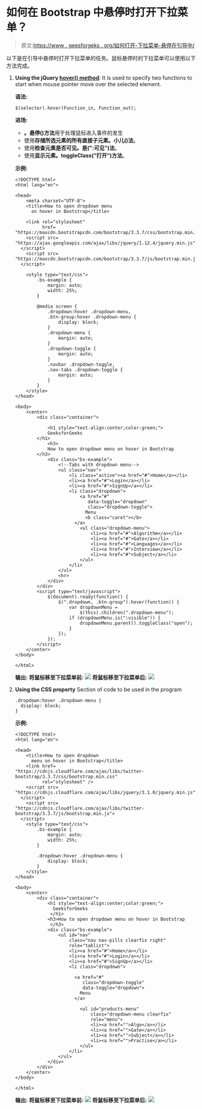 # 如何在 Bootstrap 中悬停时打开下拉菜单？

> 原文:[https://www . geesforgeks . org/如何打开-下拉菜单-悬停在引导中/](https://www.geeksforgeeks.org/how-to-open-dropdown-menu-on-hover-in-bootstrap/)

以下是在引导中悬停时打开下拉菜单的任务。鼠标悬停时的下拉菜单可以使用以下方法完成。

1.  **Using the jQuery [hover() method](https://www.geeksforgeeks.org/jquery-hover-with-examples/)**: It is used to specify two functions to start when mouse pointer move over the selected element.

    **语法:**

    ```
    $(selector).hover(Function_in, Function_out);
    ```

    **进场:**

    *   **。悬停()方法**用于处理鼠标进入事件的发生
    *   使用**存储所选元素的所有直接子元素。小儿()法**。
    *   使用**检查元素是否可见。是(":可见")法**。
    *   使用**显示元素。toggleClass(“打开”)方法**。

    **示例:**

    ```
    <!DOCTYPE html>
    <html lang="en">

    <head>
        <meta charset="UTF-8">
        <title>How to open dropdown menu 
          on hover in Bootstrap</title>

        <link rel="stylesheet" 
              href=
    "https://maxcdn.bootstrapcdn.com/bootstrap/3.3.7/css/bootstrap.min.css">
        <script src=
    "https://ajax.googleapis.com/ajax/libs/jquery/1.12.4/jquery.min.js">
      </script>
        <script src=
    "https://maxcdn.bootstrapcdn.com/bootstrap/3.3.7/js/bootstrap.min.js">
      </script>

        <style type="text/css">
            .bs-example {
                margin: auto;
                width: 25%;
            }

            @media screen {
                .dropdown:hover .dropdown-menu,
                .btn-group:hover .dropdown-menu {
                    display: block;
                }
                .dropdown-menu {
                    margin: auto;
                }
                .dropdown-toggle {
                    margin: auto;
                }
                .navbar .dropdown-toggle,
                .nav-tabs .dropdown-toggle {
                    margin: auto;
                }
            }
        </style>
    </head>

    <body>
        <center>
            <div class="container">

                <h1 style="text-align:center;color:green;"> 
                GeeksforGeeks 
            </h1>
                <h3>
                How to open dropdown menu on hover in Bootstrap
            </h3>
                <div class="bs-example">
                    <!--Tabs with dropdown menu-->
                    <ul class="nav">
                        <li class="active"><a href="#">Home</a></li>
                        <li><a href="#">Login</a></li>
                        <li><a href="#">SignUp</a></li>
                        <li class="dropdown">
                            <a href="#"
                               data-toggle="dropdown" 
                               class="dropdown-toggle">
                              Menu 
                              <b class="caret"></b>
                          </a>
                            <ul class="dropdown-menu">
                                <li><a href="#">Algorithm</a></li>
                                <li><a href="#">Gate</a></li>
                                <li><a href="#">Languages</a></li>
                                <li><a href="#">Interview</a></li>
                                <li><a href="#">Subject</a></li>
                            </ul>
                        </li>
                    </ul>
                    <hr>
                </div>
            </div>
            <script type="text/javascript">
                $(document).ready(function() {
                    $(".dropdown, .btn-group").hover(function() {
                        var dropdownMenu = 
                            $(this).children(".dropdown-menu");
                        if (dropdownMenu.is(":visible")) {
                            dropdownMenu.parent().toggleClass("open");
                        }
                    });
                });
            </script>
        </center>
    </body>

    </html>
    ```

    **输出:**
    **将鼠标移至下拉菜单前:**
    ![](img/f21586e9d004bcb61c1acc5e3606c58d.png)
    **将鼠标移至下拉菜单后:**
    ![](img/2fd12cf2ecb63f74dd9c4962d97c6617.png)

2.  **Using the CSS property**
    Section of code to be used in the program

    ```
    .dropdown:hover .dropdown-menu {
      display: block;
    }
    ```

    **示例:**

    ```
    <!DOCTYPE html>
    <html lang="en">

    <head>
        <title>How to open dropdown 
          menu on hover in Bootstrap</title>
        <link href=
    "https://cdnjs.cloudflare.com/ajax/libs/twitter-bootstrap/3.3.7/css/bootstrap.min.css"
              rel="stylesheet" />
        <script src=
    "https://cdnjs.cloudflare.com/ajax/libs/jquery/3.1.0/jquery.min.js">
      </script>
        <script src=
    "https://cdnjs.cloudflare.com/ajax/libs/twitter-bootstrap/3.3.7/js/bootstrap.min.js">
      </script>
        <style type="text/css">
            .bs-example {
                margin: auto;
                width: 25%;
            }

            .dropdown:hover .dropdown-menu {
                display: block;
            }
        </style>
    </head>

    <body>
        <center>
            <div class="container">
                <h1 style="text-align:center;color:green;">
                  GeeksforGeeks 
                 </h1>
                <h3>How to open dropdown menu on hover in Bootstrap
                 </h3>
                <div class="bs-example">
                    <ul id="nav"
                        class="nav nav-pills clearfix right" 
                        role="tablist">
                        <li><a href="#">Home</a></li>
                        <li><a href="#">Login</a></li>
                        <li><a href="#">SignUp</a></li>
                        <li class="dropdown">

                          <a href="#"
                             class="dropdown-toggle" 
                             data-toggle="dropdown">
                            Menu
                          </a>

                            <ul id="products-menu" 
                                class="dropdown-menu clearfix" 
                                role="menu">
                                <li><a href="">Algo</a></li>
                                <li><a href="">Gate</a></li>
                                <li><a href="">Subject</a></li>
                                <li><a href="">Practise</a></li>
                            </ul>
                        </li>
                    </ul>
                </div>
            </div>
        </center>
    </body>

    </html>
    ```

    **输出:**
    **将鼠标移至下拉菜单前:**
    ![](img/9e149ff1c2cc3b32db367f3e3c65a7c2.png)
    **将鼠标移至下拉菜单后:**
    ![](img/4d0124284fa34f956b4fdddfb43eff59.png)